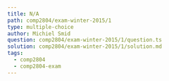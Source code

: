 ```yaml
---
title: N/A
path: comp2804/exam-winter-2015/1
type: multiple-choice
author: Michiel Smid
question: comp2804/exam-winter-2015/1/question.ts
solution: comp2804/exam-winter-2015/1/solution.md
tags:
  - comp2804
  - comp2804-exam
---
```


